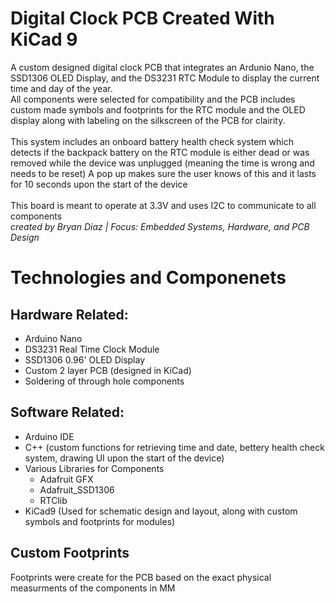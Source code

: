 # Digital Clock PCB Created With KiCad 9

A custom designed digital clock PCB that integrates an Ardunio Nano, the SSD1306 OLED Display, and the DS3231 RTC Module to display the current time and day of the year.
</br>
All components were selected for compatibility and the PCB includes custom made symbols and footprints for the RTC module and the OLED display along with labeling on the silkscreen of the PCB for clairity.
</br>
</br>
This system includes an onboard battery health check system which detects if the backpack battery on the RTC module is either dead or was removed while the device was unplugged (meaning the time is wrong and needs to be reset) A pop up makes sure the user knows of this and it lasts for 10 seconds upon the start of the device
</br>
</br>
This board is meant to operate at 3.3V and uses I2C to communicate to all components
</br>
*created by Bryan Diaz | Focus: Embedded Systems, Hardware, and PCB Design*

# Technologies and Componenets

## Hardware Related:
+ Arduino Nano
+ DS3231 Real Time Clock Module
+ SSD1306 0.96' OLED Display
+ Custom 2 layer PCB (designed in KiCad)
+ Soldering of through hole components

## Software Related:
+ Arduino IDE
+ C++ (custom functions for retrieving time and date, bettery health check system, drawing UI upon the start of the device)
+ Various Libraries for Components
  + Adafruit GFX
  + Adafruit_SSD1306
  + RTClib
+ KiCad9 (Used for schematic design and layout, along with custom symbols and footprints for modules)



## Custom Footprints
Footprints were create for the PCB based on the exact physical measurments of the components in MM

